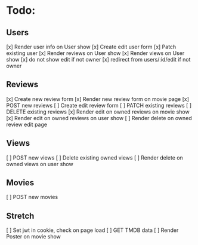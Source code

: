 # Todo:
## Users
[x] Render user info on User show
[x] Create edit user form
[x] Patch existing user
[x] Render reviews on User show
[x] Render views on User show
[x] do not show edit if not owner
[x] redirect from users/:id/edit if not owner

## Reviews
[x] Create new review form
[x] Render new review form on movie page
[x] POST new reviews
[ ] Create edit review form
[ ] PATCH existing reviews
[ ] DELETE existing reviews
[x] Render edit on owned reviews on movie show
[x] Render edit on owned reviews on user show
[ ] Render delete on owned review edit page

## Views
[ ] POST new views
[ ] Delete existing owned views
[ ] Render delete on owned views on user show

## Movies
[ ] POST new movies

## Stretch
[ ] Set jwt in cookie, check on page load
[ ] GET TMDB data
[ ] Render Poster on movie show


